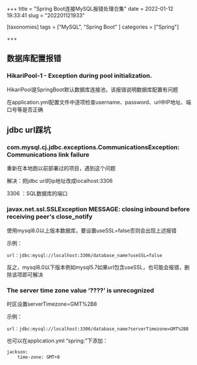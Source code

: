 +++
title = "Spring Boot连接MySQL报错处理合集"
date = 2022-01-12 19:33:41
slug = "202201121933"

[taxonomies]
tags = ["MySQL", "Spring Boot" ]
categories = ["Spring"]

+++

<!-- more -->

## 数据库配置报错

### HikariPool-1 - Exception during pool initialization.

HikariPool是SpringBoot默认数据库连接池，该报错说明数据库配置有问题

在application.yml配置文件中逐项检查username、password、url中IP地址、端口号等是否正确



## jdbc url踩坑

### com.mysql.cj.jdbc.exceptions.CommunicationsException: Communications link failure

重新在本地跑以前部署过的项目，遇到这个问题

解决：把jdbc url的ip地址改成localhost:3306

3306 ：SQL数据库的端口

### javax.net.ssl.SSLException MESSAGE: closing inbound before receiving peer's close_notify

使用mysql8.0以上版本数据库，要设置useSSL=false否则会出现上述报错

示例：

```
url：jdbc:mysql://localhost:3306/database_name?useSSL=false
```

反之，mysql8.0以下版本例如mysql5.7如果url包含useSSL，也可能会报错，删除该项即可解决

### The server time zone value ‘????’ is unrecognized

时区设置serverTimezone=GMT%2B8

示例：

```
url：jdbc:mysql://localhost:3306/database_name?serverTimezone=GMT%2B8
```

也可以在application.yml “spring:”下添加：

```
jackson:
    time-zone: GMT+8
```

